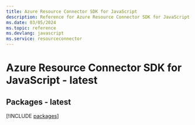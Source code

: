 ```yaml
---
title: Azure Resource Connector SDK for JavaScript
description: Reference for Azure Resource Connector SDK for JavaScript
ms.date: 03/05/2024
ms.topic: reference
ms.devlang: javascript
ms.service: resourceconnector
---
```

# Azure Resource Connector SDK for JavaScript - latest
## Packages - latest
[!INCLUDE [packages](resource-connector-index.md)]